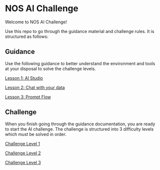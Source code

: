 # NOS AI Challenge
Welcome to NOS AI Challenge!

Use this repo to go through the guidance material and challenge rules.
It is structured as follows:

## Guidance
Use the following guidance to better understand the environment and tools at your disposal to solve the challenge levels.

[Lesson 1: AI Studio](guidance/guidance-lesson1.md)

[Lesson 2: Chat with your data](guidance/guidance-lesson2.md)

[Lesson 3: Prompt Flow](guidance/guidance-lesson3.md)

## Challenge
When you finish going through the guidance documentation, you are ready to start the AI challenge.
The challenge is structured into 3 difficulty levels which must be solved in order.

[Challenge Level 1](challenge/challenge-level1.md)

[Challenge Level 2](challenge/challenge-level2.md)

[Challenge Level 3](challenge/challenge-level3.md)